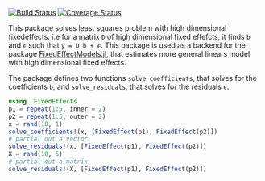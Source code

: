 [![Build Status](https://travis-ci.org/matthieugomez/FixedEffects.jl.svg?branch=master)](https://travis-ci.org/matthieugomez/FixedEffects.jl)
[![Coverage Status](https://coveralls.io/repos/matthieugomez/FixedEffects.jl/badge.svg?branch=master)](https://coveralls.io/r/matthieugomez/FixedEffects.jl?branch=master)

This package solves least squares problem with high dimensional fixedeffects. i.e for a matrix `D` of high dimensional fixed effefcts, it finds `b` and `ϵ` such that `y = D'b + ϵ`. This package is used as a backend for the package [FixedEffectModels.jl](https://github.com/matthieugomez/FixedEffectModels.jl), that estimates more general linears model with high dimensional fixed effects.

The package defines two functions `solve_coefficients`, that solves for the coefficients `b`, and `solve_residuals`, that solves for the residuals `ϵ`.

```julia
using  FixedEffects
p1 = repeat(1:5, inner = 2)
p2 = repeat(1:5, outer = 2)
x = rand(10, 1)
solve_coefficients!(x, [FixedEffect(p1), FixedEffect(p2)])
# partial out a vector
solve_residuals!(x, [FixedEffect(p1), FixedEffect(p2)])
X = rand(10, 5)
# partial out a matrix
solve_residuals!(X, [FixedEffect(p1), FixedEffect(p2)])
```



